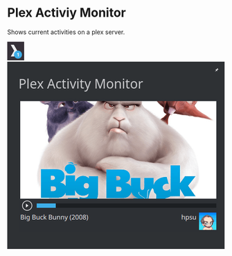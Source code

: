 Plex Activiy Monitor
===
Shows current activities on a plex server.

<img src="screens/badge.png">

<img src="screens/fullrepresentation.png">
